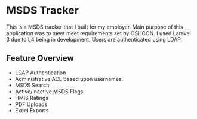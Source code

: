 # MSDS Tracker

This is a MSDS tracker that I built for my employer. Main purpose of this application
was to meet meet requirements set by OSHCON. I used Laravel 3 due to L4 being in development. 
Users are authenticated using LDAP.

## Feature Overview

- LDAP Authentication
- Administrative ACL based upon usernames.
- MSDS Search
- Active/Inactive MSDS Flags
- HMIS Ratings
- PDF Uploads
- Excel Exports